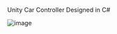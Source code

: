 Unity Car Controller Designed in C#

![image](https://github.com/yash777u/Car-Simulator/assets/95225950/2a23c54f-a251-447e-a27a-38647e4f424f)
